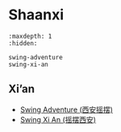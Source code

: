 # Shaanxi

```{toctree}
:maxdepth: 1
:hidden:

swing-adventure
swing-xi-an
```

## Xi’an
- [Swing Adventure (西安摇摆)](swing-adventure.md)
- [Swing Xi An (摇摆西安)](swing-xi-an.md)
